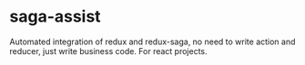# saga-assist
Automated integration of redux and redux-saga, no need to write action and reducer, just write business code. For react projects.
